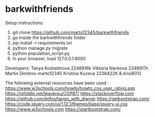# barkwithfriends
Setup instructions:
1) git clone https://github.com/marto12345/barkwithfriends
2) go inside the barkwithfriends folder
3) pip install -r requirements.txt
4) python manage.py migrate
5) python population_script.py
6) In your browser, load 127.0.0.1:8000

Developers:
Tanya Kostadinova 2248916k
Viktoria Nankova 2248917n
Martin Dimitrov marto12345
Kristina Kuzeva 2238422K & krisi6012

The following external resources have been used :
https://www.w3schools.com/howto/howto_css_user_rating.asp
https://jsfiddle.net/leaverou/CGP87/
https://stackoverflow.com
https://github.com/leifos/tango_with_django
https://getbootstrap.com/
https://code.jquery.com/ui/1.12.1/themes/base/jquery-ui.css
https://www.w3schools.com
https://startbootstrap.com/
